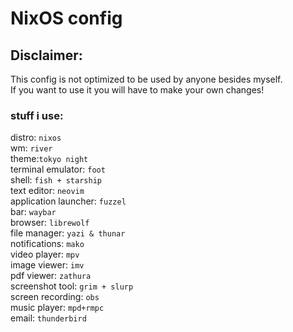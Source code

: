 # NixOS config

## Disclaimer: 

This config is not optimized to be used by anyone besides myself.  
If you want to use it you will have to make your own changes!

### stuff i use: 

distro: `nixos` \
wm: `river` \
theme:`tokyo night` \
terminal emulator: `foot` \
shell: `fish + starship` \
text editor: `neovim` \
application launcher: `fuzzel` \
bar: `waybar` \
browser: `librewolf` \
file manager: `yazi & thunar` \
notifications: `mako` \
video player: `mpv` \
image viewer: `imv` \
pdf viewer: `zathura` \
screenshot tool: `grim + slurp` \
screen recording: `obs` \
music player: `mpd+rmpc` \
email: `thunderbird`
